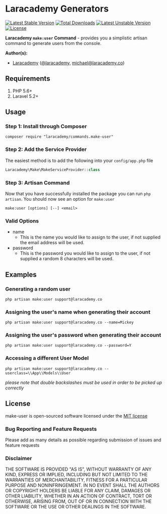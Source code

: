 # Laracademy Generators

[![Latest Stable Version](https://poser.pugx.org/laracademy/make/v/stable)](https://packagist.org/packages/laracademy/make) [![Total Downloads](https://poser.pugx.org/laracademy/make/downloads)](https://packagist.org/packages/laracademy/make) [![Latest Unstable Version](https://poser.pugx.org/laracademy/make/v/unstable)](https://packagist.org/packages/laracademy/make) [![License](https://poser.pugx.org/laracademy/make/license)](https://packagist.org/packages/laracademy/make)

**Laracademy `make:user` Command** - provides you a simplistic artisan command to generate users from the console.

**Author(s):**
* [Laracademy](https://laracademy.co) ([@laracademy](http://twitter.com/laracademy), michael@laracademy.co)

## Requirements

1. PHP 5.6+
2. Laravel 5.2+

## Usage

### Step 1: Install through Composer

```
composer require "laracademy/commands.make-user"
```

### Step 2: Add the Service Provider
The easiest method is to add the following into your `config/app.php` file

```php
Laracademy\Make\MakeServiceProvider::class
```

### Step 3: Artisan Command
Now that you have successfully installed the package you can run `php artisan`. You should now see an option for `make:user`

```
make:user [options] [--] <email>
```

### Valid Options
 - name
   - This is the name you would like to assign to the user, if not supplied the email address will be used.
 - password
   - This is the password you would like to assign to the user, if not supplied a random 8 characters will be used.

## Examples
### Generating a random user
```
php artisan make:user support@laracademy.co
```

### Assigning the user's name when generating their account
```
php artisan make:user support@laracademy.co --name=Mickey
```

### Assigning the user's password when generating their account
```
php artisan make:user support@laracademy.co --password=Y
```

### Accessing a different User Model
```
php artisan make:user support@laracademy.co --userclass=\\App\\Models\\User
```
_please note that double backslashes must be used in order to be picked up correctly_

## License
make-user is open-sourced software licensed under the [MIT license](http://opensource.org/licenses/MIT)

### Bug Reporting and Feature Requests
Please add as many details as possible regarding submission of issues and feature requests

### Disclaimer
THE SOFTWARE IS PROVIDED "AS IS", WITHOUT WARRANTY OF ANY KIND, EXPRESS OR IMPLIED, INCLUDING BUT NOT LIMITED TO THE WARRANTIES OF MERCHANTABILITY, FITNESS FOR A PARTICULAR PURPOSE AND NONINFRINGEMENT. IN NO EVENT SHALL THE AUTHORS OR COPYRIGHT HOLDERS BE LIABLE FOR ANY CLAIM, DAMAGES OR OTHER LIABILITY, WHETHER IN AN ACTION OF CONTRACT, TORT OR OTHERWISE, ARISING FROM, OUT OF OR IN CONNECTION WITH THE SOFTWARE OR THE USE OR OTHER DEALINGS IN THE SOFTWARE.
